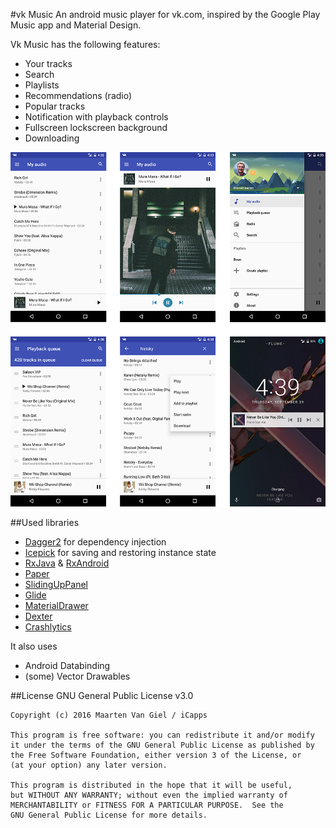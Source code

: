 #vk Music
An android music player for vk.com, inspired by the Google Play Music app and Material Design.

Vk Music has the following features:
- Your tracks
- Search
- Playlists
- Recommendations (radio)
- Popular tracks
- Notification with playback controls
- Fullscreen lockscreen background
- Downloading

![screenshots](screenshots.png)

##Used libraries

- [Dagger2](https://github.com/google/dagger) for dependency injection
- [Icepick](https://github.com/frankiesardo/icepick) for saving and restoring instance state
- [RxJava](https://github.com/ReactiveX/RxJava) & [RxAndroid](https://github.com/ReactiveX/RxAndroid)
- [Paper](https://github.com/pilgr/Paper)
- [SlidingUpPanel](https://github.com/umano/AndroidSlidingUpPanel)
- [Glide](https://github.com/bumptech/glide)
- [MaterialDrawer](https://github.com/mikepenz/MaterialDrawer)
- [Dexter](https://github.com/Karumi/Dexter)
- [Crashlytics](https://www.crashlytics.com)

It also uses
- Android Databinding
- (some) Vector Drawables

##License
GNU General Public License v3.0
```
Copyright (c) 2016 Maarten Van Giel / iCapps

This program is free software: you can redistribute it and/or modify
it under the terms of the GNU General Public License as published by
the Free Software Foundation, either version 3 of the License, or
(at your option) any later version.

This program is distributed in the hope that it will be useful,
but WITHOUT ANY WARRANTY; without even the implied warranty of
MERCHANTABILITY or FITNESS FOR A PARTICULAR PURPOSE.  See the
GNU General Public License for more details.
```

